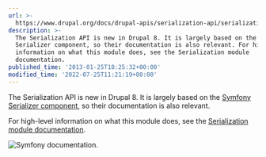 ```yaml
---
url: >-
  https://www.drupal.org/docs/drupal-apis/serialization-api/serialization-api-overview
description: >-
  The Serialization API is new in Drupal 8. It is largely based on the Symfony
  Serializer component, so their documentation is also relevant. For high-level
  information on what this module does, see the Serialization module
  documentation.
published_time: '2013-01-25T18:25:32+00:00'
modified_time: '2022-07-25T11:21:19+00:00'
---
```

The Serialization API is new in Drupal 8\. It is largely based on the [Symfony Serializer component](https://symfony.com/doc/current/components/serializer.html), so their documentation is also relevant.

For high-level information on what this module does, see the [Serialization module documentation](/documentation/modules/serialization).

![ Symfony documentation.](https://www.drupal.org/files/serializer_workflow.png)